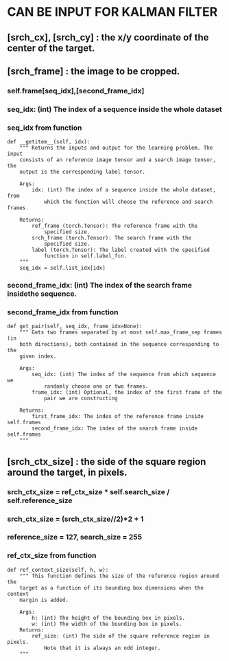 # CAN BE INPUT FOR KALMAN FILTER 
## [srch_cx], [srch_cy] : the x/y coordinate of the center of the target.

## [srch_frame] : the image to be cropped.
### self.frame[seq_idx],[second_frame_idx]
### seq_idx: (int) The index of a sequence inside the whole dataset  
### seq_idx from function
    def __getitem__(self, idx):
        """ Returns the inputs and output for the learning problem. The input
        consists of an reference image tensor and a search image tensor, the
        output is the corresponding label tensor.

        Args:
            idx: (int) The index of a sequence inside the whole dataset, from
                which the function will choose the reference and search frames.

        Returns:
            ref_frame (torch.Tensor): The reference frame with the
                specified size.
            srch_frame (torch.Tensor): The search frame with the
                specified size.
            label (torch.Tensor): The label created with the specified
                function in self.label_fcn.
        """
        seq_idx = self.list_idx[idx]
### second_frame_idx: (int) The index of the search frame insidethe sequence.
### second_frame_idx from function
    def get_pair(self, seq_idx, frame_idx=None):
        """ Gets two frames separated by at most self.max_frame_sep frames (in
        both directions), both contained in the sequence corresponding to the
        given index.

        Args:
            seq_idx: (int) The index of the sequence from which sequence we
                randomly choose one or two frames.
            frame_idx: (int) Optional, the index of the first frame of the
                pair we are constructing

        Returns:
            first_frame_idx: The index of the reference frame inside self.frames
            second_frame_idx: The index of the search frame inside self.frames
        """
## [srch_ctx_size] : the side of the square region around the target, in pixels. 
### srch_ctx_size = ref_ctx_size * self.search_size / self.reference_size
### srch_ctx_size = (srch_ctx_size//2)*2 + 1
### reference_size = 127, search_size = 255
### ref_ctx_size from function
    def ref_context_size(self, h, w):
        """ This function defines the size of the reference region around the
        target as a function of its bounding box dimensions when the context
        margin is added.

        Args:
            h: (int) The height of the bounding box in pixels.
            w: (int) The width of the bounding box in pixels.
        Returns:
            ref_size: (int) The side of the square reference region in pixels.
                Note that it is always an odd integer.
        """
